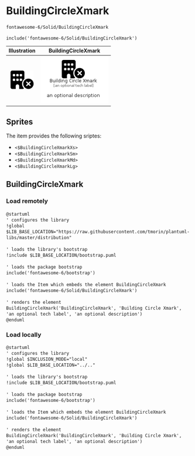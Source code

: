 # BuildingCircleXmark


```text
fontawesome-6/Solid/BuildingCircleXmark
```

```text
include('fontawesome-6/Solid/BuildingCircleXmark')
```



| Illustration | BuildingCircleXmark |
| :---: | :---: |
| ![illustration for Illustration](../../fontawesome-6/Solid/BuildingCircleXmark.png) | ![illustration for BuildingCircleXmark](../../fontawesome-6/Solid/BuildingCircleXmark.Local.png) |



## Sprites
The item provides the following sriptes:

- `<$BuildingCircleXmarkXs>`
- `<$BuildingCircleXmarkSm>`
- `<$BuildingCircleXmarkMd>`
- `<$BuildingCircleXmarkLg>`





## BuildingCircleXmark

### Load remotely
```plantuml
@startuml
' configures the library
!global $LIB_BASE_LOCATION="https://raw.githubusercontent.com/tmorin/plantuml-libs/master/distribution"

' loads the library's bootstrap
!include $LIB_BASE_LOCATION/bootstrap.puml

' loads the package bootstrap
include('fontawesome-6/bootstrap')

' loads the Item which embeds the element BuildingCircleXmark
include('fontawesome-6/Solid/BuildingCircleXmark')

' renders the element
BuildingCircleXmark('BuildingCircleXmark', 'Building Circle Xmark', 'an optional tech label', 'an optional description')
@enduml
```

### Load locally
```plantuml
@startuml
' configures the library
!global $INCLUSION_MODE="local"
!global $LIB_BASE_LOCATION="../.."

' loads the library's bootstrap
!include $LIB_BASE_LOCATION/bootstrap.puml

' loads the package bootstrap
include('fontawesome-6/bootstrap')

' loads the Item which embeds the element BuildingCircleXmark
include('fontawesome-6/Solid/BuildingCircleXmark')

' renders the element
BuildingCircleXmark('BuildingCircleXmark', 'Building Circle Xmark', 'an optional tech label', 'an optional description')
@enduml
```

